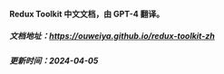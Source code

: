 #### Redux Toolkit 中文文档，由 GPT-4 翻译。

##### 文档地址：https://ouweiya.github.io/redux-toolkit-zh

##### 更新时间：2024-04-05
